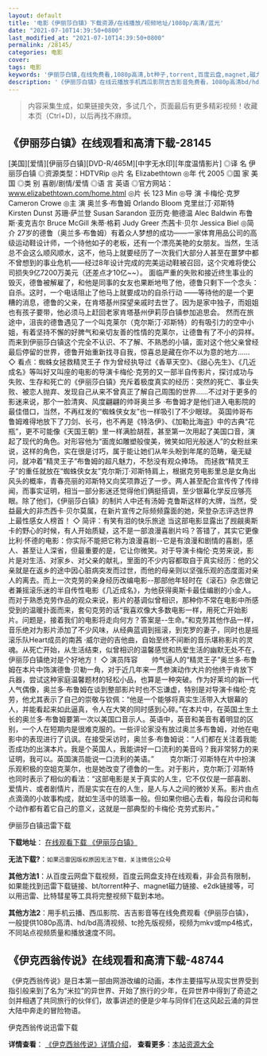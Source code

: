 ```yaml
---
layout: default
title: '电影《伊丽莎白镇》下载资源/在线播放/视频地址/1080p/高清/蓝光'
date: "2021-07-10T14:39:50+0800"
last_modified_at: "2021-07-10T14:39:50+0800"
permalink: /28145/
categories: 电影
cover:
tags: 电影
keywords: '伊丽莎白镇,在线免费看,1080p高清,bt种子,torrent,百度云盘,magnet,磁力链,迅雷下载资源'
description: '《伊丽莎白镇》在线云播放手机西瓜影院吉吉影音免费看，1080p高清bd/hd未删减完整版和tc抢先枪版，mkv/mp4格式，附带bt/torrent种子、magnet/磁力链、百度云盘、网盘资源迅雷下载链接'
---
```


>内容采集生成，如果链接失效，多试几个，页面最后有更多精彩视频！收藏本页（Ctrl+D)，以后再找不麻烦。


## 《伊丽莎白镇》在线观看和高清下载-28145

[美国][爱情][伊丽莎白镇][DVD-R/465M][中字无水印][年度温情影片] ◎译 名 伊丽莎白镇 ◎资源类型：HDTVRip ◎片 名 Elizabethtown ◎年 代 2005 ◎国 家 美国 ◎类 别 喜剧/剧情/爱情 ◎语 言 英语 ◎官方网站：www.elizabethtown.com/home.html ◎片 长 123 Min ◎导 演 卡梅伦·克罗 Cameron Crowe ◎主 演 奥兰多·布鲁姆 Orlando Bloom 克里丝汀·邓斯特 Kirsten Dunst 苏珊·萨兰登 Susan Sarandon 亚历克·鲍德温 Alec Baldwin 布鲁斯·麦克吉尔 Bruce McGill 朱蒂·格莉 Judy Greer 杰茜卡·贝尔 Jessica Biel ◎简 介 27岁的德鲁（奥兰多·布鲁姆）有着众人梦想的成功——一家体育用品公司的高级运动鞋设计师，一个待他如子的老板，还有一个漂亮美艳的女朋友。当然，生活总不会这么顺风顺水，这不，他马上就要经历了一次我们大部分人甚至在噩梦中都不曾想到的事业危机——经过8年设计完成的完美运动鞋被召回，这个灾难将使公司损失9亿7200万美元（还差点才10亿~~）。 面临严重的失败和接近终生事业的毁灭，德鲁被解雇了，和他是同事的女友也果断地甩了他，德鲁只剩下一个念头：自杀。这时，一个电话阻止了他马上就要成功的自杀行动 ——等待他的是一个更糟的消息，德鲁的父亲，在肯塔基州探望亲戚时去世了。因为是家中独子，而姐姐也有孩子要带，他必须马上赶回老家肯塔基州伊莉莎白镇参加追思会。 然而在旅途中，沮丧的德鲁遇见了一个叫克莱尔（克尔斯汀·邓斯特）的有吸引力的空中小姐，有着坚持不懈的好脾气和亲切友善的性情的克莱尔，让德鲁有了不小的异样。而来到伊丽莎白镇这个完全不认识、不了解、不熟悉的小镇，面对这个他父亲曾经最后停留的世界，德鲁开始重新找寻自我，惊喜总是藏在你不以为意的地方…… ◇ 看点：蜘蛛女拯救精灵王子 作为曾经执导过《香草天空》、《甜心先生》、《几近成名》等叫好又叫座的电影的导演卡梅伦·克劳的又一部半自传影片，探讨成功与失败、生存和死亡的《伊丽莎白镇》充斥着极度真实的经历：突然的死亡、事业失败、被恋人抛弃、发现自己从来不曾真正了解自己周围的世界……不过对于更多的影迷来说，那个一脸清爽、风度翩翩的帅哥奥兰多 ·布鲁姆才是他们进入电影院的最佳借口，当然，不再红发的“蜘蛛侠女友”也一样吸引了不少眼球。 英国帅哥布鲁姆难得地放下了刀剑、长弓，也不再是《特洛伊》、《加勒比海盗》中的古典“花瓶”，更不可能像《天国王朝》里一样满脸胡茬，甚至第一次用起了美国口音，演起了现代的角色。对形容他为“面庞如雕塑般俊美，微笑如阳光般迷人”的女粉丝来说，这样的角色，实在很是讨巧，属于能让她们从年头盼到年尾的范畴，毫无疑问，就冲着“精灵王子”布鲁姆的超凡魅力，不愁没有观众捧场。 而拯救“精灵王子”的重任就放在“蜘蛛侠女友”克尔斯汀·邓斯特肩上，根据克劳电影里总是女角出风头的概率，青春亮丽的邓斯特又向奖项靠近了一步。两人甚至配合宣传传了传绯闻，而事实证明，相当一部分影迷还觉得他们俩挺搭调，至少银幕化学反应够亮眼。除了他们，《伊丽莎白镇》的制片人中还有汤姆·克鲁斯这样的大牌，当然，受益最大的非杰西卡·贝尔莫属，在新片宣传之际频频露面的她，荣登杂志评选世界上最性感女人榜首！ ◇ 简评：有笑有泪的快乐旅途 当这部电影显露出了觊觎奥斯卡的野心的时候，有人开始质疑，这不是一部浪漫喜剧片吗？答错了，其实它更像比利·怀德的电影：你实际不能把它称为浪漫喜剧--它是有浪漫和剧情的喜剧，感人、甚至让人深省，但最重要的是，它让你微笑。对于导演卡梅伦·克劳来说，影片是对生活、对家乡、对父亲的献礼，里面的不少内容都取自于真实经历：他的父亲就是在返乡的途中因心脏病突发而过世，而他的母亲则以坚强乐观的态度面对亲人的离去。而上一次克劳的亲身经历改编电影--那部他年轻时在《滚石》杂志做记者兼摇滚乐迷的半自传性电影《几近成名》，为他获得奥斯卡最佳编剧的小金人。 而对于熟悉克劳作品的观众来说，影片的基调似曾相识，那种你不常在电影中所感受到的温暖扑面而来，套句克劳的话“我喜欢像大多数电影一样，用死亡开始影片。问题是，接着我们的电影将走向何方？答案是--生命。”和克劳其他作品一样，音乐绝对为影片添加了不少风味，从经典蓝调到摇滚，到克罗的妻子，同时也是摇滚乐队Heart成员的南茜 ·威尔逊的吉他曲，自始至终不间断的音乐堪称影片的灵魂。从死亡开始，从生活结束，似曾相识的温馨感觉和热爱生活的幽默无处不在，伊丽莎白镇绝对是个好地方！ ◇ 演员阵容　　帅气逼人的“精灵王子”奥兰多·布鲁姆在本片中饰演德鲁·贝勒一角，对于近几年来一贯参演动作大片的他终于肯放下兵器，尝试这种家庭温馨题材的轻松小品，也算是一种突破。作为好莱坞的新一代人气偶像，奥兰多·布鲁姆在谈到整部影片时也不忘谦虚，特别是对导演卡梅伦·克劳，他尤其表示了自己的崇敬与钦佩：“他是一个能够将真实生活带入大银幕的人，并能看起来如此逼真，令人在大笑的同时感到心碎。”在本片中，在英国土生土长的奥兰多·布鲁姆要第一次以美国口音示人。英语中，英音和美音有着明显的区别，一个人在短期内是很难克服的。一些评论家没有放过奥兰多布鲁姆，对他在电影中的表现进行了讥讽。在接受采访时，奥兰多·布鲁姆说：“人们都在关注着我能否成功的出演本片。我是个英国人，我能讲好一口流利的美音吗？我非常努力的来证明，我可以。英国演员能说一口流利的美语。” 　　克尔斯汀·邓斯特在片中扮演乐观积极的空姐克莱尔，也是她改变了德鲁的一生。对于影片，克尔斯汀·邓斯特也同时表示了相似的看法：“这部电影是关于真实的人生，它不仅仅是一部喜剧、爱情片、或者剧情片，而是实实在在的人生，是人与人之间的微妙关系。影片由点点滴滴的小故事构成，就如生活中的琐事一般。但如果你细心去看，每段台词和每个动作都有着它自己的意义，这就是一部典型的卡梅伦·克劳式影片。”


伊丽莎白镇迅雷下载

**下载地址**： [在线观看下载 《伊丽莎白镇》](https://www.993dy.com//vod-detail-id-20369.html) 


**无法下载?**：`如果迅雷因版权原因无法下载，关注微信公众号 `

**其他方法1**：从百度云网盘下载视频，百度云网盘支持在线观看，非会员有限制，如果能找到迅雷下载链接、bt/torrent种子、magnet磁力链接、e2dk链接等，可以用迅雷、比特彗星等工具将完整视频下载到本地。

**其他方法2**：用手机云播、西瓜影院、吉吉影音等在线免费观看《伊丽莎白镇》，一般提供1080p高清、hd/bd高清视频、tc抢先版视频，视频为mkv或mp4格式，不同站点视频质量和播放速度不同。


## 《伊克西翁传说》在线观看和高清下载-48744

《伊克西翁传说》是日本第一部由网游改编的动画，本作主要描写从现实世界受到指引般来到了名为&ldquo;米拉”的异世界、开始了旅行的少年，在异世界中得到了奇迹之剑并相遇了共同旅行的伙伴们，故事讲述的便是少年与同伴们在这风起云涌的异世大陆中奔走的冒险物语。


伊克西翁传说迅雷下载

**详情查看**： [《伊克西翁传说》详情介绍](/movie/48744/)， **查看更多**：[本站资源大全](/movie/t/all/)

